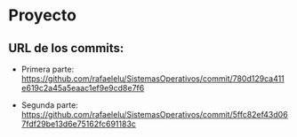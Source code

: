 # Proyecto

## URL de los commits:
+ Primera parte:
https://github.com/rafaelelu/SistemasOperativos/commit/780d129ca411e619c2a45a5eaac1ef9e9cd8e7f6

+ Segunda parte:
https://github.com/rafaelelu/SistemasOperativos/commit/5ffc82ef43d067fdf29be13d6e75162fc691183c
